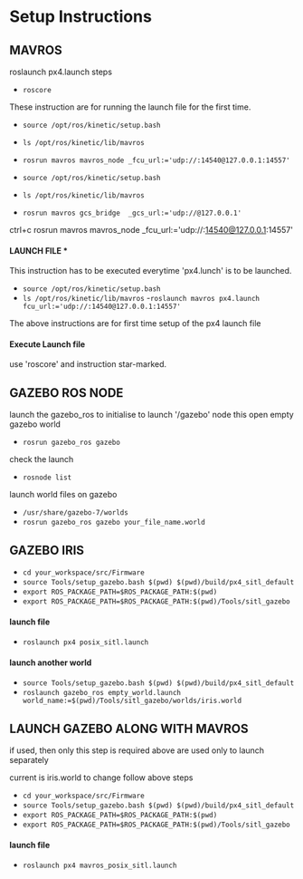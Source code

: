 # Setup Instructions

## MAVROS 
roslaunch px4.launch steps


- `roscore`

 These instruction are for running the launch file for the first time.

- `source /opt/ros/kinetic/setup.bash`
- `ls /opt/ros/kinetic/lib/mavros`
- `rosrun mavros mavros_node _fcu_url:='udp://:14540@127.0.0.1:14557'`
		

- `source /opt/ros/kinetic/setup.bash`
- `ls /opt/ros/kinetic/lib/mavros`
- `rosrun mavros gcs_bridge  _gcs_url:='udp://@127.0.0.1'`

ctrl+c 	rosrun mavros mavros_node _fcu_url:='udp://:14540@127.0.0.1:14557'





#### LAUNCH FILE *

This instruction has to be executed everytime 'px4.lunch' is to be launched.

- `source /opt/ros/kinetic/setup.bash`
- `ls /opt/ros/kinetic/lib/mavros`
-`roslaunch mavros px4.launch fcu_url:='udp://:14540@127.0.0.1:14557'`

The above instructions are for first time setup of the px4 launch file

#### Execute Launch file

use  'roscore'
and instruction star-marked.





##  GAZEBO ROS NODE 

launch the gazebo_ros to initialise to launch '/gazebo' node
this open empty gazebo world

- `rosrun gazebo_ros gazebo`

check the launch
- `rosnode list`


launch world files on gazebo

- `/usr/share/gazebo-7/worlds`
- `rosrun gazebo_ros gazebo your_file_name.world`





##  GAZEBO IRIS 

- `cd your_workspace/src/Firmware`
- `source Tools/setup_gazebo.bash $(pwd) $(pwd)/build/px4_sitl_default`
- `export ROS_PACKAGE_PATH=$ROS_PACKAGE_PATH:$(pwd)`
- `export ROS_PACKAGE_PATH=$ROS_PACKAGE_PATH:$(pwd)/Tools/sitl_gazebo`

#### launch file
- `roslaunch px4 posix_sitl.launch`

#### launch another world

- `source Tools/setup_gazebo.bash $(pwd) $(pwd)/build/px4_sitl_default`
- `roslaunch gazebo_ros empty_world.launch world_name:=$(pwd)/Tools/sitl_gazebo/worlds/iris.world`





## LAUNCH GAZEBO ALONG WITH MAVROS 

if used, then only this step is required
above are used only to launch separately

current is iris.world
to change follow above steps



- `cd your_workspace/src/Firmware`
- `source Tools/setup_gazebo.bash $(pwd) $(pwd)/build/px4_sitl_default`
- `export ROS_PACKAGE_PATH=$ROS_PACKAGE_PATH:$(pwd)`
- `export ROS_PACKAGE_PATH=$ROS_PACKAGE_PATH:$(pwd)/Tools/sitl_gazebo`


#### launch file

- `roslaunch px4 mavros_posix_sitl.launch`



